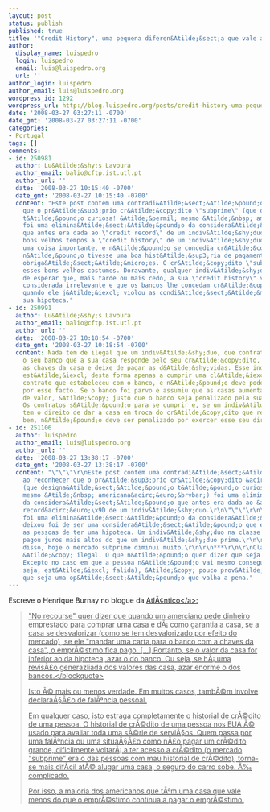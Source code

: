 ```yaml
---
layout: post
status: publish
published: true
title: '"Credit History", uma pequena diferen&Atilde;&sect;a que vale a pena aprender'
author:
  display_name: luispedro
  login: luispedro
  email: luis@luispedro.org
  url: ''
author_login: luispedro
author_email: luis@luispedro.org
wordpress_id: 1292
wordpress_url: http://blog.luispedro.org/posts/credit-history-uma-pequena-diferenca-que-vale-a-pena-aprender
date: '2008-03-27 03:27:11 -0700'
date_gmt: '2008-03-27 03:27:11 -0700'
categories:
- Portugal
tags: []
comments:
- id: 250981
  author: Lu&Atilde;&shy;s Lavoura
  author_email: balio@cftp.ist.utl.pt
  author_url: ''
  date: '2008-03-27 10:15:40 -0700'
  date_gmt: '2008-03-27 10:15:40 -0700'
  content: "Este post contem uma contradi&Atilde;&sect;&Atilde;&pound;o, ao reconhecer
    que o pr&Atilde;&sup3;prio cr&Atilde;&copy;dito \"subprime\" (que designa&Atilde;&sect;&Atilde;&pound;o
    t&Atilde;&pound;o curiosa! &Atilde;&permil; mesmo &Atilde;&nbsp; americana...)
    foi uma elimina&Atilde;&sect;&Atilde;&pound;o da considera&Atilde;&sect;&Atilde;&pound;o
    que antes era dada ao \"credit record\" de um indiv&Atilde;&shy;duo.\r\n\r\nNos
    bons velhos tempos a \"credit history\" de um indiv&Atilde;&shy;duo era de facto
    uma coisa importante, e n&Atilde;&pound;o se concedia cr&Atilde;&copy;dito a quem
    n&Atilde;&pound;o tivesse uma boa hist&Atilde;&sup3;ria de pagamento das suas
    obriga&Atilde;&sect;&Atilde;&micro;es. O cr&Atilde;&copy;dito \"subprime\" violou
    esses bons velhos costumes. Doravante, qualquer indiv&Atilde;&shy;duo tem o direito
    de esperar que, mais tarde ou mais cedo, a sua \"credit history\" venha a ser
    considerada irrelevante e que os bancos lhe concedam cr&Atilde;&copy;dito mesmo
    quando ele j&Atilde;&iexcl; violou as condi&Atilde;&sect;&Atilde;&micro;es da
    sua hipoteca."
- id: 250991
  author: Lu&Atilde;&shy;s Lavoura
  author_email: balio@cftp.ist.utl.pt
  author_url: ''
  date: '2008-03-27 10:18:54 -0700'
  date_gmt: '2008-03-27 10:18:54 -0700'
  content: Nada tem de ilegal que um indiv&Atilde;&shy;duo, que contratualizou com
    o seu banco que a sua casa responde pelo seu cr&Atilde;&copy;dito, envie ao banco
    as chaves da casa e deixe de pagar as d&Atilde;&shy;vidas. Esse indiv&Atilde;&shy;duo
    est&Atilde;&iexcl; desta forma apenas a cumprir uma cl&Atilde;&iexcl;usula do
    contrato que estabeleceu com o banco, e n&Atilde;&pound;o deve poder ser penalizado
    por esse facto. Se o banco foi parvo e assumiu que as casas aumentam permanentemente
    de valor, &Atilde;&copy; justo que o banco seja penalizado pela sua parvo&Atilde;&shy;ce.
    Os contratos s&Atilde;&pound;o para se cumprir e, se um indiv&Atilde;&shy;duo
    tem o direito de dar a casa em troca do cr&Atilde;&copy;dito que recebeu, pois
    bem, n&Atilde;&pound;o deve ser penalizado por exercer esse seu direito.
- id: 251106
  author: luispedro
  author_email: luis@luispedro.org
  author_url: ''
  date: '2008-03-27 13:38:17 -0700'
  date_gmt: '2008-03-27 13:38:17 -0700'
  content: "\"\"\"\r\nEste post contem uma contradi&Atilde;&sect;&Atilde;&pound;o,
    ao reconhecer que o pr&Atilde;&sup3;prio cr&Atilde;&copy;dito &acirc;&euro;&oelig;subprime&acirc;&euro;\x9D
    (que designa&Atilde;&sect;&Atilde;&pound;o t&Atilde;&pound;o curiosa! &Atilde;&permil;
    mesmo &Atilde;&nbsp; americana&acirc;&euro;&brvbar;) foi uma elimina&Atilde;&sect;&Atilde;&pound;o
    da considera&Atilde;&sect;&Atilde;&pound;o que antes era dada ao &acirc;&euro;&oelig;credit
    record&acirc;&euro;\x9D de um indiv&Atilde;&shy;duo.\r\n\"\"\"\r\n\r\nN&Atilde;&pound;o
    foi uma elimina&Atilde;&sect;&Atilde;&pound;o da considera&Atilde;&sect;&Atilde;&pound;o,
    deixou foi de ser uma considera&Atilde;&sect;&Atilde;&pound;o que exclu&Atilde;&shy;a
    as pessoas de ter uma hipoteca. Um indiv&Atilde;&shy;duo na classe subprime sempre
    pagou juros mais altos do que um indiv&Atilde;&shy;duo prime.\r\n\r\nAl&Atilde;&copy;m
    disso, hoje o mercado subprime diminui muito.\r\n\r\n***\r\n\r\nClaro que n&Atilde;&pound;o
    &Atilde;&copy; ilegal. O que n&Atilde;&pound;o quer dizer que seja uma boa op&Atilde;&sect;&Atilde;&pound;o.
    Excepto no caso em que a pessoa n&Atilde;&pound;o vai mesmo conseguir pagar (ou
    seja, est&Atilde;&iexcl; falida), &Atilde;&copy; pouco prov&Atilde;&iexcl;vel
    que seja uma op&Atilde;&sect;&Atilde;&pound;o que valha a pena."
---
```

<p>Escreve o Henrique Burnay no blogue da <a href="http:&#47;&#47;atlantico.blogs.sapo.pt&#47;1189482.html">Atl&Atilde;&cent;ntico<&#47;a>:</p>
<blockquote><p>"No recourse" quer dizer que quando um amerciano pede dinheiro emprestado para comprar uma casa e d&Atilde;&iexcl; como garantia a casa, se a casa se desvalorizar (como se tem desvalorizado por efeito do mercado), se ele "mandar uma carta para o banco com a chaves da casa", o empr&Atilde;&copy;stimo fica pago. [...] Portanto, se o valor da casa for inferior ao da hipoteca, azar o do banco. Ou seja, se h&Atilde;&iexcl; uma revis&Atilde;&pound;o generazliada dos valores das casa, azar enorme o dos bancos.<&#47;blockquote></p>
<p>Isto &Atilde;&copy; mais ou menos verdade. Em muitos casos, tamb&Atilde;&copy;m involve declara&Atilde;&sect;&Atilde;&pound;o de fal&Atilde;&ordf;ncia pessoal.</p>
<p>Em qualquer caso, isto estraga completamente o historial de cr&Atilde;&copy;dito de uma pessoa. O historial de cr&Atilde;&copy;dito de uma pessoa nos EUA &Atilde;&copy; usado para avaliar toda uma s&Atilde;&copy;rie de servi&Atilde;&sect;os. Quem passa por uma fal&Atilde;&ordf;ncia ou uma situa&Atilde;&sect;&Atilde;&pound;o como n&Atilde;&pound;o pagar um cr&Atilde;&copy;dito grande, dificilmente voltar&Atilde;&iexcl; a ter acesso a cr&Atilde;&copy;dito (o mercado "subprime" era o das pessoas com mau historial de cr&Atilde;&copy;dito), torna-se mais dif&Atilde;&shy;cil at&Atilde;&copy; alugar uma casa, o seguro do carro sobe. &Atilde;&permil; complicado.</p>
<p>Por isso, a maioria dos americanos que t&Atilde;&ordf;m uma casa que vale menos do que o empr&Atilde;&copy;stimo continua a pagar o empr&Atilde;&copy;stimo.</p>
